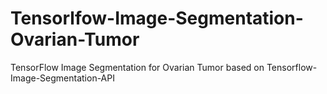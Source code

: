 # Tensorlfow-Image-Segmentation-Ovarian-Tumor
TensorFlow Image Segmentation for Ovarian Tumor based on Tensorflow-Image-Segmentation-API
